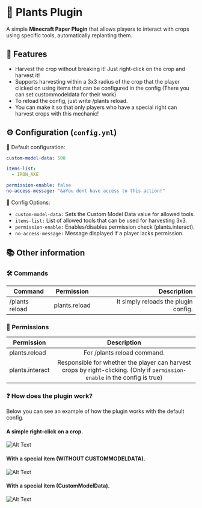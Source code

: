 # 🌱 Plants Plugin

A simple **Minecraft Paper Plugin** that allows players to interact with crops using specific tools, automatically replanting them.

## 📜 Features
- Harvest the crop without breaking it! Just right-click on the crop and harvest it!
- Supports harvesting within a 3x3 radius of the crop that the player clicked on using items that can be configured in the config (There you can set custommodeldata for their work)
- To reload the config, just write /plants reload.
- You can make it so that only players who have a special right can harvest crops with this mechanic!

## ⚙️ Configuration (`config.yml`)
🔹 Default configuration:

```yaml
custom-model-data: 500 

items-list:
  - IRON_AXE

permission-enable: false
no-access-message: "&aYou dont have access to this action!"
```

🔹 Config Options:
- `custom-model-data:` Sets the Custom Model Data value for allowed tools.
- `items-list:` List of allowed tools that can be used for harvesting 3x3.
- `permission-enable:` Enables/disables permission check (plants.interact).
- `no-access-message:` Message displayed if a player lacks permission.

## 📚 Other information

### 🛠 Commands
| Command | Permission | Description |
|----------------|:---------:|----------------:|
| /plants reload | plants.reload | It simply reloads the plugin config. |

### 🔑 Permissions

| Permission | Description |
|----------------|:---------:|
| plants.reload | For /plants reload command. |
| plants.interact | Responsible for whether the player can harvest crops by right-clicking. (Only if `permission-enable` in the config is true) |

### ❓ How does the plugin work?

Below you can see an example of how the plugin works with the default config.

#### A simple right-click on a crop.

![Alt Text](https://media.giphy.com/media/v1.Y2lkPTc5MGI3NjExYXZ3d2Q1cjg3Z3QzNmdxY3lpYW5kMHExa2s4bDl0bGc1NTNvMGE2eCZlcD12MV9pbnRlcm5hbF9naWZfYnlfaWQmY3Q9Zw/C4QkpZTY7W1JF1Wi7v/giphy.gif)

#### With a special item (WITHOUT CUSTOMMODELDATA).

![Alt Text](https://media2.giphy.com/media/v1.Y2lkPTc5MGI3NjExYXZ3d2Q1cjg3Z3QzNmdxY3lpYW5kMHExa2s4bDl0bGc1NTNvMGE2eCZlcD12MV9pbnRlcm5hbF9naWZfYnlfaWQmY3Q9Zw/C4QkpZTY7W1JF1Wi7v/giphy.gif)

#### With a special item (CustomModelData).

![Alt Text](https://media1.giphy.com/media/v1.Y2lkPTc5MGI3NjExYXZtaHBzMHBlMzI4MzNpYTR3ZnM2ZnZvcHpidXF0YzFiYzVpN3hxbSZlcD12MV9pbnRlcm5hbF9naWZfYnlfaWQmY3Q9Zw/Me7yLLwUuVWNmSxROB/giphy.gif)
